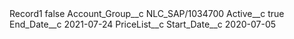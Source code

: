 <?xml version="1.0" encoding="UTF-8"?>
<CustomMetadata xmlns="http://soap.sforce.com/2006/04/metadata" xmlns:xsi="http://www.w3.org/2001/XMLSchema-instance" xmlns:xsd="http://www.w3.org/2001/XMLSchema">
    <label>Record1</label>
    <protected>false</protected>
    <values>
        <field>Account_Group__c</field>
        <value xsi:type="xsd:string">NLC_SAP/1034700</value>
    </values>
    <values>
        <field>Active__c</field>
        <value xsi:type="xsd:boolean">true</value>
    </values>
    <values>
        <field>End_Date__c</field>
        <value xsi:type="xsd:date">2021-07-24</value>
    </values>
    <values>
        <field>PriceList__c</field>
        <value xsi:nil="true"/>
    </values>
    <values>
        <field>Start_Date__c</field>
        <value xsi:type="xsd:date">2020-07-05</value>
    </values>
</CustomMetadata>
